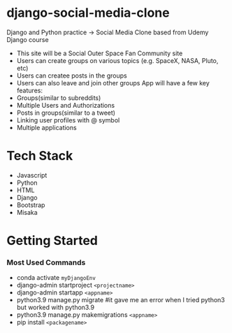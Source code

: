# django-social-media-clone

Django and Python practice -> Social Media Clone based from Udemy Django course

- This site will be a Social Outer Space Fan Community site
- Users can create groups on various topics (e.g. SpaceX, NASA, Pluto, etc)
- Users can createe posts in the groups
- Users can also leave and join other groups
  App will have a few key features:
- Groups(similar to subreddits)
- Multiple Users and Authorizations
- Posts in groups(similar to a tweet)
- Linking user profiles with @ symbol
- Multiple applications

# Tech Stack

- Javascript
- Python
- HTML
- Django
- Bootstrap
- Misaka

# Getting Started

### Most Used Commands

- conda activate `myDjangoEnv`
- django-admin startproject `<projectname>`
- django-admin startapp `<appname>`
- python3.9 manage.py migrate #it gave me an error when I tried python3 but worked with python3.9
- python3.9 manage.py makemigrations `<appname>`
- pip install `<packagename>`
